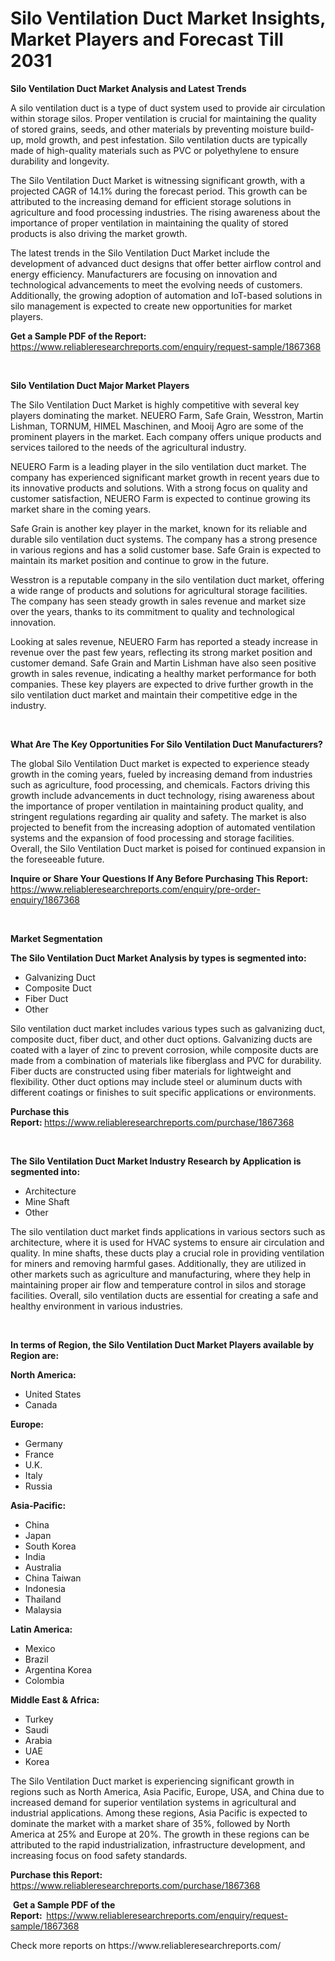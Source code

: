 <p><h1>Silo Ventilation Duct Market Insights, Market Players and Forecast Till 2031</h1></p><p><strong>Silo Ventilation Duct Market Analysis and Latest Trends</strong></p>
<p><p>A silo ventilation duct is a type of duct system used to provide air circulation within storage silos. Proper ventilation is crucial for maintaining the quality of stored grains, seeds, and other materials by preventing moisture build-up, mold growth, and pest infestation. Silo ventilation ducts are typically made of high-quality materials such as PVC or polyethylene to ensure durability and longevity.</p><p>The Silo Ventilation Duct Market is witnessing significant growth, with a projected CAGR of 14.1% during the forecast period. This growth can be attributed to the increasing demand for efficient storage solutions in agriculture and food processing industries. The rising awareness about the importance of proper ventilation in maintaining the quality of stored products is also driving the market growth.</p><p>The latest trends in the Silo Ventilation Duct Market include the development of advanced duct designs that offer better airflow control and energy efficiency. Manufacturers are focusing on innovation and technological advancements to meet the evolving needs of customers. Additionally, the growing adoption of automation and IoT-based solutions in silo management is expected to create new opportunities for market players.</p></p>
<p><strong>Get a Sample PDF of the Report:&nbsp;</strong> <a href="https://www.reliableresearchreports.com/enquiry/request-sample/1867368">https://www.reliableresearchreports.com/enquiry/request-sample/1867368</a></p>
<p>&nbsp;</p>
<p><strong>Silo Ventilation Duct Major Market Players</strong></p>
<p><p>The Silo Ventilation Duct Market is highly competitive with several key players dominating the market. NEUERO Farm, Safe Grain, Wesstron, Martin Lishman, TORNUM, HIMEL Maschinen, and Mooij Agro are some of the prominent players in the market. Each company offers unique products and services tailored to the needs of the agricultural industry.</p><p>NEUERO Farm is a leading player in the silo ventilation duct market. The company has experienced significant market growth in recent years due to its innovative products and solutions. With a strong focus on quality and customer satisfaction, NEUERO Farm is expected to continue growing its market share in the coming years.</p><p>Safe Grain is another key player in the market, known for its reliable and durable silo ventilation duct systems. The company has a strong presence in various regions and has a solid customer base. Safe Grain is expected to maintain its market position and continue to grow in the future.</p><p>Wesstron is a reputable company in the silo ventilation duct market, offering a wide range of products and solutions for agricultural storage facilities. The company has seen steady growth in sales revenue and market size over the years, thanks to its commitment to quality and technological innovation.</p><p>Looking at sales revenue, NEUERO Farm has reported a steady increase in revenue over the past few years, reflecting its strong market position and customer demand. Safe Grain and Martin Lishman have also seen positive growth in sales revenue, indicating a healthy market performance for both companies. These key players are expected to drive further growth in the silo ventilation duct market and maintain their competitive edge in the industry.</p></p>
<p>&nbsp;</p>
<p><strong>What Are The Key Opportunities For Silo Ventilation Duct Manufacturers?</strong></p>
<p><p>The global Silo Ventilation Duct market is expected to experience steady growth in the coming years, fueled by increasing demand from industries such as agriculture, food processing, and chemicals. Factors driving this growth include advancements in duct technology, rising awareness about the importance of proper ventilation in maintaining product quality, and stringent regulations regarding air quality and safety. The market is also projected to benefit from the increasing adoption of automated ventilation systems and the expansion of food processing and storage facilities. Overall, the Silo Ventilation Duct market is poised for continued expansion in the foreseeable future.</p></p>
<p><strong>Inquire or Share Your Questions If Any Before Purchasing This Report:</strong> <a href="https://www.reliableresearchreports.com/enquiry/pre-order-enquiry/1867368">https://www.reliableresearchreports.com/enquiry/pre-order-enquiry/1867368</a></p>
<p>&nbsp;</p>
<p><strong>Market Segmentation</strong></p>
<p><strong>The Silo Ventilation Duct Market Analysis by types is segmented into:</strong></p>
<p><ul><li>Galvanizing Duct</li><li>Composite Duct</li><li>Fiber Duct</li><li>Other</li></ul></p>
<p><p>Silo ventilation duct market includes various types such as galvanizing duct, composite duct, fiber duct, and other duct options. Galvanizing ducts are coated with a layer of zinc to prevent corrosion, while composite ducts are made from a combination of materials like fiberglass and PVC for durability. Fiber ducts are constructed using fiber materials for lightweight and flexibility. Other duct options may include steel or aluminum ducts with different coatings or finishes to suit specific applications or environments.</p></p>
<p><strong>Purchase this Report:&nbsp;</strong><a href="https://www.reliableresearchreports.com/purchase/1867368">https://www.reliableresearchreports.com/purchase/1867368</a></p>
<p>&nbsp;</p>
<p><strong>The Silo Ventilation Duct Market Industry Research by Application is segmented into:</strong></p>
<p><ul><li>Architecture</li><li>Mine Shaft</li><li>Other</li></ul></p>
<p><p>The silo ventilation duct market finds applications in various sectors such as architecture, where it is used for HVAC systems to ensure air circulation and quality. In mine shafts, these ducts play a crucial role in providing ventilation for miners and removing harmful gases. Additionally, they are utilized in other markets such as agriculture and manufacturing, where they help in maintaining proper air flow and temperature control in silos and storage facilities. Overall, silo ventilation ducts are essential for creating a safe and healthy environment in various industries.</p></p>
<p>&nbsp;</p>
<p><strong>In terms of Region, the Silo Ventilation Duct Market Players available by Region are:</strong></p>
<p>
    <p> <strong> North America: </strong>
        <ul>
            <li>United States</li>
            <li>Canada</li>
        </ul>
        </p> 
    <p> <strong> Europe: </strong>
        <ul>
            <li>Germany</li>
            <li>France</li>
            <li>U.K.</li>
            <li>Italy</li>
            <li>Russia</li>
        </ul>
        </p> 
    <p> <strong> Asia-Pacific: </strong>
        <ul>
            <li>China</li>
            <li>Japan</li>
            <li>South Korea</li>
            <li>India</li>
            <li>Australia</li>
            <li>China Taiwan</li>
            <li>Indonesia</li>
            <li>Thailand</li>
            <li>Malaysia</li>
        </ul>
        </p> 
    <p> <strong> Latin America: </strong>
        <ul>
            <li>Mexico</li>
            <li>Brazil</li>
            <li>Argentina Korea</li>
            <li>Colombia</li>
        </ul>
        </p> 
    <p> <strong> Middle East & Africa: </strong>
        <ul>
            <li>Turkey</li>
            <li>Saudi</li>
            <li>Arabia</li>
            <li>UAE</li>
            <li>Korea</li>
        </ul>
    </p>
    </p>
<p><p>The Silo Ventilation Duct market is experiencing significant growth in regions such as North America, Asia Pacific, Europe, USA, and China due to increased demand for superior ventilation systems in agricultural and industrial applications. Among these regions, Asia Pacific is expected to dominate the market with a market share of 35%, followed by North America at 25% and Europe at 20%. The growth in these regions can be attributed to the rapid industrialization, infrastructure development, and increasing focus on food safety standards.</p></p>
<p><strong>Purchase this Report: </strong><a href="https://www.reliableresearchreports.com/purchase/1867368">https://www.reliableresearchreports.com/purchase/1867368</a></p>
<p>&nbsp;<strong>Get a Sample PDF of the Report:&nbsp;&nbsp;</strong><a href="https://www.reliableresearchreports.com/enquiry/request-sample/1867368">https://www.reliableresearchreports.com/enquiry/request-sample/1867368</a></p>
<p><strong></strong></p>
<p>Check more reports on https://www.reliableresearchreports.com/</p>